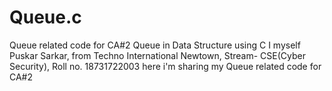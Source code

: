 # Queue.c
Queue related code for CA#2
Queue in Data Structure using C
I myself Puskar Sarkar, from Techno International Newtown, Stream- CSE(Cyber Security), Roll no. 18731722003
here i'm sharing my Queue related code for CA#2

